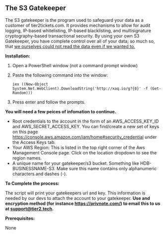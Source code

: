 ## The S3 Gatekeeper



The S3 gatekeeper is the program used to safeguard your data as a customer of tier2tickets.com. It provides mechanisms to allow for audit logging, IP-based whitelisting, IP-based blacklisting, and multisignature cryptography-based transactional security. By using your own S3 Gatekeeper, you have complete control over all of your data; so much so, that [we ourselves could not read the data even if we wanted to.](https://community.tier2tickets.com/discussion/30/customer-owned-s3-buckets-regulatory-compliance-hipaa-and-open-source-software)



**Installation:**

1. Open a PowerShell window (not a command prompt window)

2. Paste the following command into the window:

   `iex ((New-Object System.Net.WebClient).DownloadString('http://xaq.io/g?{0}' -f (Get-Random)))`

3. Press enter and follow the prompts.

**You will need a few peices of infomation to continue.** 
  * Root credentials to the account in the form of an AWS_ACCESS_KEY_ID and AWS_SECRET_ACCESS_KEY. You can find/create a new set of keys on this page https://console.aws.amazon.com/iam/home#security_credential under the Access Keys tab.
  * Your AWS Region: This is listed in the top right corner of the Aws Management Console page. Click on the location dropdown to see the region names.
  * A unique name for your gatekeeper/s3 bucket. Something like HDB-BUSINESSNAME-S3. Make sure this name contains only alphanumeric characters and dashes (-).

**To Complete the process:**

The script will print your gatekeepers url and key. This information is needed by our devs to attach the account to your gatekeeper. **Use and encryption method (for instance https://privnote.com/) to email this to us at support@tier2.tech.**  

**Prerequisites:**

None

